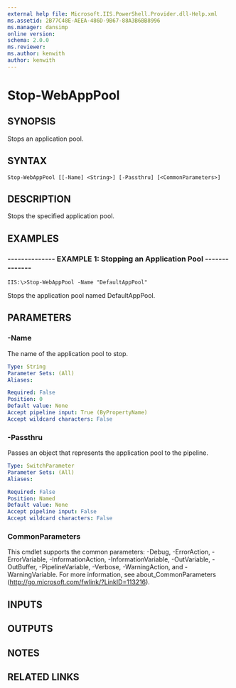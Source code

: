 ```yaml
---
external help file: Microsoft.IIS.PowerShell.Provider.dll-Help.xml
ms.assetid: 2B77C48E-AEEA-486D-9B67-88A3B6BB8996
ms.manager: dansimp
online version: 
schema: 2.0.0
ms.reviewer:
ms.author: kenwith
author: kenwith
---
```


# Stop-WebAppPool

## SYNOPSIS
Stops an application pool.

## SYNTAX

```
Stop-WebAppPool [[-Name] <String>] [-Passthru] [<CommonParameters>]
```

## DESCRIPTION
Stops the specified application pool.

## EXAMPLES

### -------------- EXAMPLE 1: Stopping an Application Pool --------------
```
IIS:\>Stop-WebAppPool -Name "DefaultAppPool"
```

Stops the application pool named DefaultAppPool.

## PARAMETERS

### -Name
The name of the application pool to stop.

```yaml
Type: String
Parameter Sets: (All)
Aliases: 

Required: False
Position: 0
Default value: None
Accept pipeline input: True (ByPropertyName)
Accept wildcard characters: False
```

### -Passthru
Passes an object that represents the application pool to the pipeline.

```yaml
Type: SwitchParameter
Parameter Sets: (All)
Aliases: 

Required: False
Position: Named
Default value: None
Accept pipeline input: False
Accept wildcard characters: False
```

### CommonParameters
This cmdlet supports the common parameters: -Debug, -ErrorAction, -ErrorVariable, -InformationAction, -InformationVariable, -OutVariable, -OutBuffer, -PipelineVariable, -Verbose, -WarningAction, and -WarningVariable. For more information, see about_CommonParameters (http://go.microsoft.com/fwlink/?LinkID=113216).

## INPUTS

## OUTPUTS

## NOTES

## RELATED LINKS

